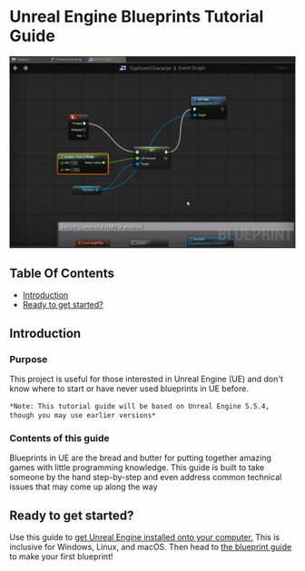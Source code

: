 # Unreal Engine Blueprints Tutorial Guide

![alt text](<ue blueprint image.png>)

## Table Of Contents

- [Introduction](#introduction)
- [Ready to get started?](#ready-to-get-started)

## Introduction

### Purpose

 This project is useful for those interested in Unreal Engine (UE) and don't know where to start or have never used blueprints in UE before.

    *Note: This tutorial guide will be based on Unreal Engine 5.5.4, though you may use earlier versions*

### Contents of this guide

 Blueprints in UE are the bread and butter for putting together amazing games with little programming knowledge. This guide is built to take someone by the hand step-by-step and even address common technical issues that may come up along the way

## Ready to get started?

Use this guide to [get Unreal Engine installed onto your computer.](ue_install_guide.md) This is inclusive for Windows, Linux, and macOS. Then head to [the blueprint guide](blueprint_guide.md) to make your first blueprint!
